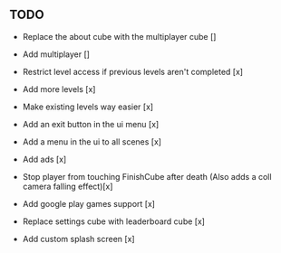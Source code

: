 ## TODO

- Replace the about cube with the multiplayer cube []
- Add multiplayer []

- Restrict level access if previous levels aren't completed [x]
- Add more levels [x]
- Make existing levels way easier [x]
- Add an exit button in the ui menu [x]
- Add a menu in the ui to all scenes [x]
- Add ads [x]
- Stop player from touching FinishCube after death (Also adds a coll camera falling effect)[x]
- Add google play games support [x]
- Replace settings cube with leaderboard cube [x]
- Add custom splash screen [x]